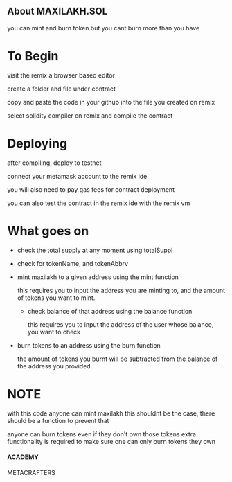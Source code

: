 ## About MAXILAKH.SOL
 you can mint and burn token
 but you cant burn more than you have

# To Begin

visit the remix a browser based editor

create a folder and file under contract

copy and paste the code in your github into the  file you created on remix

select solidity compiler on remix and compile the contract

# Deploying

after compiling, deploy to testnet

 connect your metamask account to the remix ide

you will also need to pay gas fees for contract deployment

you can also test the contract in the remix ide with the remix vm

# What goes on

* check the total supply at any moment using totalSuppl

* check for tokenName, and tokenAbbrv

* mint maxilakh to a given address using the mint function

    this requires you to input the address you are minting to, and the amount of tokens you want to mint.

  * check balance of that address using the balance function

    this requires you to input the address of the user whose balance, you want to check

* burn tokens  to an address using the burn function
  
    the amount of tokens you burnt will be subtracted from the balance of the address you provided.

# NOTE

with this code anyone can mint maxilakh
this shouldnt be the case, there should be a function to prevent that

anyone can burn tokens even if they don't own those tokens
extra functionality is required to make sure one can only burn tokens they own

#### ACADEMY
METACRAFTERS
